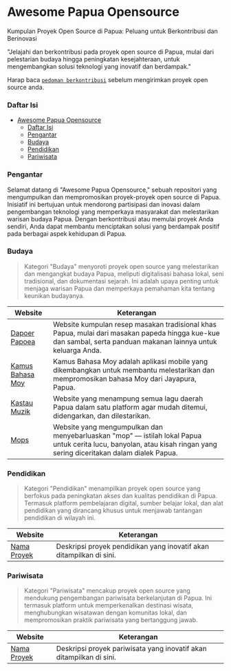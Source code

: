 # Awesome Papua Opensource
Kumpulan Proyek Open Source di Papua: Peluang untuk Berkontribusi dan Berinovasi

"Jelajahi dan berkontribusi pada proyek open source di Papua, mulai dari pelestarian budaya hingga peningkatan kesejahteraan, untuk mengembangkan solusi teknologi yang inovatif dan berdampak."

Harap baca [`pedoman berkontribusi`](./CONTRIBUTING.md) sebelum mengirimkan proyek open source anda.

### Daftar Isi

- [Awesome Papua Opensource](#awesome-papua-opensource)
    - [Daftar Isi](#daftar-isi)
    - [Pengantar](#pengantar)
    - [Budaya](#budaya)
    - [Pendidikan](#pendidikan)
    - [Pariwisata](#pariwisata)

### Pengantar

Selamat datang di "Awesome Papua Opensource," sebuah repositori yang mengumpulkan dan mempromosikan proyek-proyek open source di Papua. 
Inisiatif ini bertujuan untuk mendorong partisipasi dan inovasi dalam pengembangan teknologi yang memperkaya masyarakat dan melestarikan warisan budaya Papua. 
Dengan berkontribusi atau memulai proyek Anda sendiri, Anda dapat membantu menciptakan solusi yang berdampak positif pada berbagai aspek kehidupan di Papua.

### Budaya

>Kategori "Budaya" menyoroti proyek open source yang melestarikan dan mengangkat budaya Papua, meliputi digitalisasi bahasa lokal, seni tradisional, dan dokumentasi sejarah. Ini adalah upaya penting untuk menjaga warisan Papua dan memperkaya pemahaman kita tentang keunikan budayanya.

| Website | Keterangan |
| ------- | ---------- |
| [Dapoer Papoea](https://dapoerpapoea.web.id/) | Website kumpulan resep masakan tradisional khas Papua, mulai dari masakan papeda hingga kue-kue dan sambal, serta panduan makanan lainnya untuk keluarga Anda. |
| [Kamus Bahasa Moy](https://github.com/papua-opensource/kamus-bahasa-moy) | Kamus Bahasa Moy adalah aplikasi mobile yang dikembangkan untuk membantu melestarikan dan mempromosikan bahasa Moy dari Jayapura, Papua. |
| [Kastau Muzik](https://kastaumuzik.com/) | Website yang menampung semua lagu daerah Papua dalam satu platform agar mudah ditemui, didengarkan, dan dilestarikan. |
| [Mops](https://mops.id/) | Website yang mengumpulkan dan menyebarluaskan "mop" — istilah lokal Papua untuk cerita lucu, banyolan, atau kisah ringan yang sering diceritakan dalam dialek Papua. |

### Pendidikan

>Kategori "Pendidikan" menampilkan proyek open source yang berfokus pada peningkatan akses dan kualitas pendidikan di Papua. Termasuk platform pembelajaran digital, sumber belajar lokal, dan alat pendidikan yang dirancang khusus untuk menjawab tantangan pendidikan di wilayah ini.

| Website | Keterangan |
| ------- | ---------- |
| [Nama Proyek](https://example.com) | Deskripsi proyek pendidikan yang inovatif akan ditampilkan di sini. |

### Pariwisata

>Kategori "Pariwisata" mencakup proyek open source yang mendukung pengembangan pariwisata berkelanjutan di Papua. Ini termasuk platform untuk memperkenalkan destinasi wisata, menghubungkan wisatawan dengan komunitas lokal, dan mempromosikan praktik pariwisata yang bertanggung jawab.

| Website | Keterangan |
| ------- | ---------- |
| [Nama Proyek](https://example.com) | Deskripsi proyek pariwisata yang inovatif akan ditampilkan di sini. |